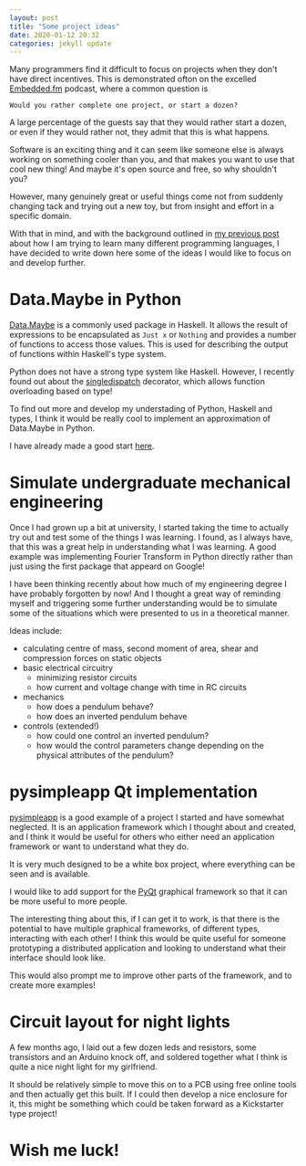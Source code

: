 ```yaml
---
layout: post
title: "Some project ideas"
date: 2020-01-12 20:32
categories: jekyll update
---
```


Many programmers find it difficult to focus on projects when they don't have direct incentives. This is demonstrated ofton on the excelled [Embedded.fm](https://embedded.fm/) podcast, where a common question is

    Would you rather complete one project, or start a dozen?

A large percentage of the guests say that they would rather start a dozen, or even if they would rather not, they admit that this is what happens.

Software is an exciting thing and it can seem like someone else is always working on something cooler than you, and that makes you want to use that cool new thing!
And maybe it's open source and free, so why shouldn't you?

However, many genuinely great or useful things come not from suddenly changing tack and trying out a new toy, but from insight and effort in a specific domain.

With that in mind, and with the background outlined in [my previous post](https://timguite.github.io/jekyll/update/2020/01/04/learning-other-languages.html) about how I am trying to learn many different programming languages, I have decided to write down here some of the ideas I would like to focus on and develop further.

# Data.Maybe in Python

[Data.Maybe](https://hackage.haskell.org/package/base-4.12.0.0/docs/Data-Maybe.html) is a commonly used package in Haskell.
It allows the result of expressions to be encapsulated as `Just x` or `Nothing` and provides a number of functions to access those values.
This is used for describing the output of functions within Haskell's type system.

Python does not have a strong type system like Haskell.
However, I recently found out about the [singledispatch](https://docs.python.org/3/library/functools.html#functools.singledispatch) decorator, which allows function overloading based on type!

To find out more and develop my understading of Python, Haskell and types, I think it would be really cool to implement an approximation of Data.Maybe in Python.

I have already made a good start [here](https://github.com/TimGuite/python_maybe).

# Simulate undergraduate mechanical engineering

Once I had grown up a bit at university, I started taking the time to actually try out and test some of the things I was learning.
I found, as I always have, that this was a great help in understanding what I was learning.
A good example was implementing Fourier Transform in Python directly rather than just using the first package that appeard on Google!

I have been thinking recently about how much of my engineering degree I have probably forgotten by now!
And I thought a great way of reminding myself and triggering some further understanding would be to simulate some of the situations which were presented to us in a theoretical manner.

Ideas include:

- calculating centre of mass, second moment of area, shear and compression forces on static objects
- basic electrical circuitry
  - minimizing resistor circuits
  - how current and voltage change with time in RC circuits
- mechanics
  - how does a pendulum behave?
  - how does an inverted pendulum behave
- controls (extended!)
  - how could one control an inverted pendulum?
  - how would the control parameters change depending on the physical attributes of the pendulum?

# pysimpleapp Qt implementation

[pysimpleapp](https://pysimpleapp.readthedocs.io/en/latest/) is a good example of a project I started and have somewhat neglected.
It is an application framework which I thought about and created, and I think it would be useful for others who either need an application framework or want to understand what they do.

It is very much designed to be a white box project, where everything can be seen and is available.

I would like to add support for the [PyQt](https://riverbankcomputing.com/software/pyqt/intro) graphical framework so that it can be more useful to more people.

The interesting thing about this, if I can get it to work, is that there is the potential to have multiple graphical frameworks, of different types, interacting with each other!
I think this would be quite useful for someone prototyping a distributed application and looking to understand what their interface should look like.

This would also prompt me to improve other parts of the framework, and to create more examples!

# Circuit layout for night lights

A few months ago, I laid out a few dozen leds and resistors, some transistors and an Arduino knock off, and soldered together what I think is quite a nice night light for my girlfriend.

It should be relatively simple to move this on to a PCB using free online tools and then actually get this built.
If I could then develop a nice enclosure for it, this might be something which could be taken forward as a Kickstarter type project!

# Wish me luck!

